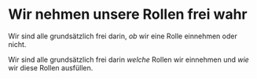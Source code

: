 # Wir nehmen unsere Rollen frei wahr
Wir sind alle grundsätzlich frei darin, *ob* wir eine Rolle einnehmen oder nicht.

Wir sind alle grundsätzlich frei darin *welche* Rollen wir einnehmen und *wie* wir diese Rollen ausfüllen.
